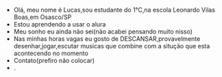 - Olá, meu nome é Lucas,sou estudante do 1°C,na escola Leonardo Vilas Boas,em Osasco/SP
- Estou aprendendo a usar o alura
- Meu sonho eu ainda não sei(não acabei pensando muito nisso)
- Nas minhas horas vagas eu gosto de DESCANSAR,provavelmente desenhar,jogar,escutar musicas que combine com a situção que esta acontecendo no momento
- Contato(prefiro não colocar)
- .
